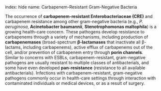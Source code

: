 index: hide
name: Carbapenem-Resistant Gram-Negative Bacteria

The occurrence of  **carbapenem-resistant Enterobacteriaceae (CRE)** and carbapenem resistance among other gram-negative bacteria (e.g.,  *P. aeruginosa*,  **Acinetobacter baumannii**,  **Stenotrophomonas maltophila**) is a growing health-care concern. These pathogens develop resistance to carbapenems through a variety of mechanisms, including production of  **carbapenemases** (broad-spectrum  **β-lactamases** that inactivate all β-lactams, including carbapenems), active efflux of carbapenems out of the cell, and/or prevention of carbapenem entry through  **porin channels**. Similar to concerns with ESBLs, carbapenem-resistant, gram-negative pathogens are usually resistant to multiple classes of antibacterials, and some have even developed  **pan-resistance** (resistance to all available antibacterials). Infections with carbapenem-resistant, gram-negative pathogens commonly occur in health-care settings through interaction with contaminated individuals or medical devices, or as a result of surgery.
